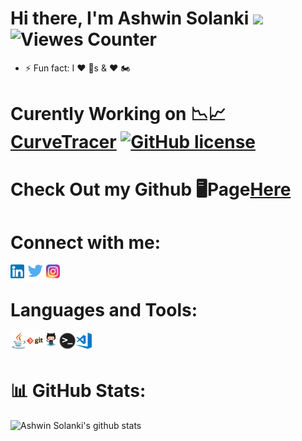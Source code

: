 # Hi there, I'm Ashwin Solanki <img src="https://media.giphy.com/media/hvRJCLFzcasrR4ia7z/giphy.gif" width="25px"> ![Viewes Counter](https://komarev.com/ghpvc/?username=AshwinSolanki76)


- ⚡ Fun fact: I ❤️ 🐶s & ❤️ 🏍️

# Curently Working on 📉📈[CurveTracer](https://github.com/AshwinSolanki76/CurveTracer) [![GitHub license](https://img.shields.io/github/license/AshwinSolanki76/CurveTracer)](https://github.com/AshwinSolanki76/CurveTracer/blob/main/LICENSE)

# Check Out my Github 🖥️Page<a href="https://ashwinsolanki76.github.io"  target="_blank">Here</a>

# Connect with me:

[<img align="left" alt="AshwinSolanki | LinkedIn" width="22px" src="Linkedin.png" />][linkedin] [<img align="left" alt="AshwinSolanki | Twitter" width="35px" src="Twitter.png" />][twitter] [<img align="left" alt="AshwinSolanki | Instagram" width="22px" src="Instagram_icon.png" />][instagram]

<br />

# Languages and Tools:
<img align="left" alt="Java" width="26px" src="https://raw.githubusercontent.com/github/explore/80688e429a7d4ef2fca1e82350fe8e3517d3494d/topics/java/java.png" />
<img align="left" alt="Git" width="26px" src="https://raw.githubusercontent.com/github/explore/80688e429a7d4ef2fca1e82350fe8e3517d3494d/topics/git/git.png" />
<img align="left" alt="GitHub" width="26px" src="Github.png" />
<img align="left" alt="Terminal" width="26px" src="https://raw.githubusercontent.com/github/explore/80688e429a7d4ef2fca1e82350fe8e3517d3494d/topics/terminal/terminal.png" />
<img align="left" alt="Visual Studio Code" width="26px" src="https://raw.githubusercontent.com/github/explore/80688e429a7d4ef2fca1e82350fe8e3517d3494d/topics/visual-studio-code/visual-studio-code.png" />
<br />
<br />

# 📊 GitHub Stats:
![Ashwin Solanki's github stats](https://github-readme-stats-psi-sepia.vercel.app/api?username=AshwinSolanki76&show_icons=true&theme=dracula&count_private=true&include_all_commits=true)
<br/>

<!--[![Top Langs](https://github-readme-stats-psi-sepia.vercel.app/api/top-langs/?username=AshwinSolanki76&layout=compact)](https://github.com/AshwinSolanki76/github-readme-stats)-->



[linkedin]: https://www.linkedin.com/in/aswin-solanki-9a85b7169/
[instagram]: https://www.instagram.com/aswinsolanki/
[twitter]: https://twitter.com/Ashwin__Solanki
